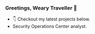 ### Greetings, Weary Traveller 👋

- 👇 Checkout my latest projects below.
-  Security Operations Center analyst.
  

